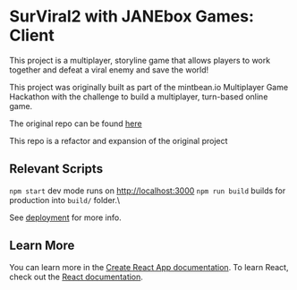 # SurViral2 with JANEbox Games: Client

This project is a multiplayer, storyline game that allows players to work together
and defeat a viral enemy and save the world! 

This project was originally built as part of the mintbean.io Multiplayer Game Hackathon
with the challenge to build a multiplayer, turn-based online game.

The original repo can be found [here](https://github.com/connietran-dev/janebox-surviral-client)

This repo is a refactor and expansion of the original project

## Relevant Scripts
`npm start` dev mode runs on [http://localhost:3000](http://localhost:3000) 
`npm run build` builds for production into `build/` folder.\

See [deployment](https://facebook.github.io/create-react-app/docs/deployment) for more info.

## Learn More

You can learn more in the [Create React App documentation](https://facebook.github.io/create-react-app/docs/getting-started).
To learn React, check out the [React documentation](https://reactjs.org/).
